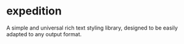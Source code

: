# expedition

A simple and universal rich text styling library, designed to be easily adapted to any output
format.
